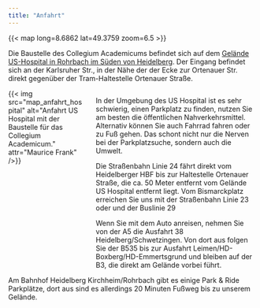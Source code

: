 ```yaml
---
title: "Anfahrt"
---
```


{{< map long=8.6862 lat=49.3759 zoom=6.5 >}}

Die Baustelle des Collegium Academicums befindet sich auf dem [Gelände US-Hospital in Rohrbach im Süden von Heidelberg](https://tools.wmflabs.org/geohack/geohack.php?pagename=Collegium+Academicum&params=49_22_34_N_8_41_10_E).
Der Eingang befindet sich an der Karlsruher Str., in der Nähe der der Ecke zur Ortenauer Str.
direkt gegenüber der Tram-Haltestelle Ortenauer Straße.

<div class="columns">
	<div id="anfahrt" class="column">
	{{< img src="map_anfahrt_hospital" alt="Anfahrt US Hospital mit der Baustelle für das Collegium Academicum." attr="Maurice Frank" />}}
	</div>
	<div class="column">
 	<p>In der Umgebung des US Hospital ist es sehr schwierig, einen Parkplatz zu
	finden, nutzen Sie am besten die öffentlichen Nahverkehrsmittel. Alternativ
	können Sie auch Fahrrad fahren oder zu Fuß gehen. Das schont nicht nur die
	Nerven bei der Parkplatzsuche, sondern auch die Umwelt. </p>
	<p>Die Straßenbahn Linie 24 fährt direkt vom Heidelberger HBF bis zur Haltestelle
	Ortenauer Straße, die ca. 50 Meter entfernt vom Gelände US Hospital entfernt
	liegt. Vom Bismarckplatz erreichen Sie uns mit der Straßenbahn Linie 23 oder und der Buslinie 29</p>
	<p>Wenn
	Sie mit dem Auto anreisen, nehmen Sie von der A5 die Ausfahrt 38 Heidelberg/Schwetzingen.
	Von dort aus folgen Sie der B535 bis zur Ausfahrt Leimen/HD-Boxberg/HD-Emmertsgrund
	und bleiben auf der B3, die direkt am Gelände vorbei führt. </p>
	</div>
</div>
Am Bahnhof Heidelberg Kirchheim/Rohrbach gibt es einige Park &
Ride Parkplätze, dort aus sind es allerdings 20 Minuten Fußweg bis zu unserem
Gelände.

